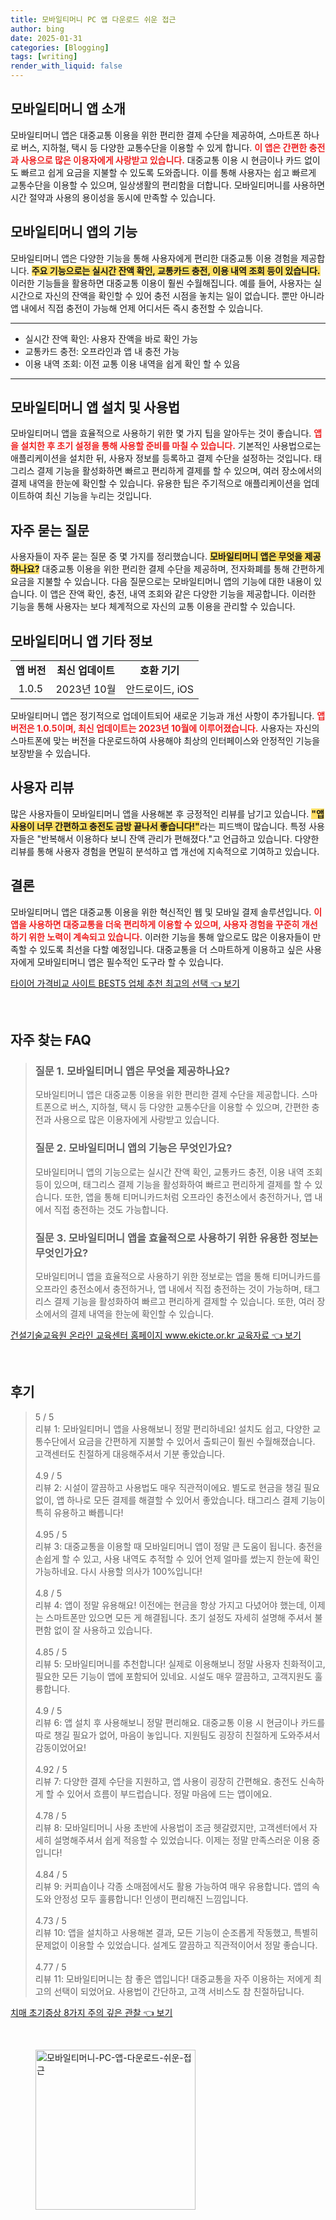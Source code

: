 ```yaml
---
title: 모바일티머니 PC 앱 다운로드 쉬운 접근
author: bing
date: 2025-01-31
categories: [Blogging]
tags: [writing]
render_with_liquid: false
---
```



<h2 id='모바일티머니앱소개'>모바일티머니 앱 소개</h2>

<p>모바일티머니 앱은 대중교통 이용을 위한 편리한 결제 수단을 제공하여, 스마트폰 하나로 버스, 지하철, 택시 등 다양한 교통수단을 이용할 수 있게 합니다. <b><span style="color: #ee2323;">이 앱은 간편한 충전과 사용으로 많은 이용자에게 사랑받고 있습니다.</span></b> 대중교통 이용 시 현금이나 카드 없이도 빠르고 쉽게 요금을 지불할 수 있도록 도와줍니다. 이를 통해 사용자는 쉽고 빠르게 교통수단을 이용할 수 있으며, 일상생활의 편리함을 더합니다. 모바일티머니를 사용하면 시간 절약과 사용의 용이성을 동시에 만족할 수 있습니다.</p>

<h2 id='모바일티머니앱기능'>모바일티머니 앱의 기능</h2>

<p>모바일티머니 앱은 다양한 기능을 통해 사용자에게 편리한 대중교통 이용 경험을 제공합니다. <b><span style="background-color: #ffe066;">주요 기능으로는 실시간 잔액 확인, 교통카드 충전, 이용 내역 조회 등이 있습니다.</span></b> 이러한 기능들을 활용하면 대중교통 이용이 훨씬 수월해집니다. 예를 들어, 사용자는 실시간으로 자신의 잔액을 확인할 수 있어 충전 시점을 놓치는 일이 없습니다. 뿐만 아니라 앱 내에서 직접 충전이 가능해 언제 어디서든 즉시 충전할 수 있습니다.</p>

<hr />

<ul>
    <li>실시간 잔액 확인: 사용자 잔액을 바로 확인 가능</li>
    <li>교통카드 충전: 오프라인과 앱 내 충전 가능</li>
    <li>이용 내역 조회: 이전 교통 이용 내역을 쉽게 확인 할 수 있음</li>
</ul>

<hr />

<h2 id='모바일티머니앱설치'>모바일티머니 앱 설치 및 사용법</h2>

<p>모바일티머니 앱을 효율적으로 사용하기 위한 몇 가지 팁을 알아두는 것이 좋습니다. <b><span style="color: #ee2323;">앱을 설치한 후 초기 설정을 통해 사용할 준비를 마칠 수 있습니다.</span></b> 기본적인 사용법으로는 애플리케이션을 설치한 뒤, 사용자 정보를 등록하고 결제 수단을 설정하는 것입니다. 태그리스 결제 기능을 활성화하면 빠르고 편리하게 결제를 할 수 있으며, 여러 장소에서의 결제 내역을 한눈에 확인할 수 있습니다. 유용한 팁은 주기적으로 애플리케이션을 업데이트하여 최신 기능을 누리는 것입니다.</p>

<h2 id='자주묻는질문'>자주 묻는 질문</h2>

<p>사용자들이 자주 묻는 질문 중 몇 가지를 정리했습니다. <b><span style="background-color: #ffe066;">모바일티머니 앱은 무엇을 제공하나요?</span></b> 대중교통 이용을 위한 편리한 결제 수단을 제공하며, 전자화폐를 통해 간편하게 요금을 지불할 수 있습니다. 다음 질문으로는 모바일티머니 앱의 기능에 대한 내용이 있습니다. 이 앱은 잔액 확인, 충전, 내역 조회와 같은 다양한 기능을 제공합니다. 이러한 기능을 통해 사용자는 보다 체계적으로 자신의 교통 이용을 관리할 수 있습니다.</p>

<h2 id='모바일티머니앱기타정보'>모바일티머니 앱 기타 정보</h2>

<table>
    <tr>
        <td style="text-align: center; height: 17px;"><b>앱 버전</b></td>
        <td style="text-align: center; height: 17px;"><b>최신 업데이트</b></td>
        <td style="text-align: center; height: 17px;"><b>호환 기기</b></td>
    </tr>
    <tr>
        <td style="text-align: center; height: 17px;">1.0.5</td>
        <td style="text-align: center; height: 17px;">2023년 10월</td>
        <td style="text-align: center; height: 17px;">안드로이드, iOS</td>
    </tr>
</table>

<p>모바일티머니 앱은 정기적으로 업데이트되어 새로운 기능과 개선 사항이 추가됩니다. <b><span style="color: #ee2323;">앱 버전은 1.0.5이며, 최신 업데이트는 2023년 10월에 이루어졌습니다.</span></b> 사용자는 자신의 스마트폰에 맞는 버전을 다운로드하여 사용해야 최상의 인터페이스와 안정적인 기능을 보장받을 수 있습니다.</p>

<h2 id='사용자리뷰'>사용자 리뷰</h2>

<p>많은 사용자들이 모바일티머니 앱을 사용해본 후 긍정적인 리뷰를 남기고 있습니다. <b><span style="background-color: #ffe066;">"앱 사용이 너무 간편하고 충전도 금방 끝나서 좋습니다!"</span></b>라는 피드백이 많습니다. 특정 사용자들은 "반복해서 이용하다 보니 잔액 관리가 편해졌다."고 언급하고 있습니다. 다양한 리뷰를 통해 사용자 경험을 면밀히 분석하고 앱 개선에 지속적으로 기여하고 있습니다.</p>

<h2 id='결론'>결론</h2>

<p>모바일티머니 앱은 대중교통 이용을 위한 혁신적인 웹 및 모바일 결제 솔루션입니다. <b><span style="color: #ee2323;">이 앱을 사용하면 대중교통을 더욱 편리하게 이용할 수 있으며, 사용자 경험을 꾸준히 개선하기 위한 노력이 계속되고 있습니다.</span></b> 이러한 기능을 통해 앞으로도 많은 이용자들이 만족할 수 있도록 최선을 다할 예정입니다. 대중교통을 더 스마트하게 이용하고 싶은 사용자에게 모바일티머니 앱은 필수적인 도구라 할 수 있습니다.</p>


<p><a class="click-button" title="타이어 가격비교 사이트 BEST5 업체 추천 최고의 선택" href="https://aptwhite.github.io/posts/%ED%83%80%EC%9D%B4%EC%96%B4-%EA%B0%80%EA%B2%A9%EB%B9%84%EA%B5%90-%EC%82%AC%EC%9D%B4%ED%8A%B8-BEST5-%EC%97%85%EC%B2%B4-%EC%B6%94%EC%B2%9C-%EC%B5%9C%EA%B3%A0%EC%9D%98-%EC%84%A0%ED%83%9D/" rel="dofollow">타이어 가격비교 사이트 BEST5 업체 추천 최고의 선택 👈 보기</a></p><br>
<h2 id='자주_찾는_FAQ'>자주 찾는 FAQ</h2>
<div itemscope="" itemtype="https://schema.org/FAQPage"> 
<blockquote> 
<div itemscope="" itemprop="mainEntity" itemtype="https://schema.org/Question"> 
<h3 itemprop="name">질문 1. 모바일티머니 앱은 무엇을 제공하나요?</h3> 
<div itemscope="" itemprop="acceptedAnswer" itemtype="https://schema.org/Answer"> 
<span itemprop="text"> 
<p>모바일티머니 앱은 대중교통 이용을 위한 편리한 결제 수단을 제공합니다. 스마트폰으로 버스, 지하철, 택시 등 다양한 교통수단을 이용할 수 있으며, 간편한 충전과 사용으로 많은 이용자에게 사랑받고 있습니다.</p> 
</span> 
</div> 
</div> 
<div itemscope="" itemprop="mainEntity" itemtype="https://schema.org/Question"> 
<h3 itemprop="name">질문 2. 모바일티머니 앱의 기능은 무엇인가요?</h3> 
<div itemscope="" itemprop="acceptedAnswer" itemtype="https://schema.org/Answer"> 
<span itemprop="text"> 
<p>모바일티머니 앱의 기능으로는 실시간 잔액 확인, 교통카드 충전, 이용 내역 조회 등이 있으며, 태그리스 결제 기능을 활성화하여 빠르고 편리하게 결제를 할 수 있습니다. 또한, 앱을 통해 티머니카드처럼 오프라인 충전소에서 충전하거나, 앱 내에서 직접 충전하는 것도 가능합니다.</p> 
</span> 
</div> 
</div> 
<div itemscope="" itemprop="mainEntity" itemtype="https://schema.org/Question"> 
<h3 itemprop="name">질문 3. 모바일티머니 앱을 효율적으로 사용하기 위한 유용한 정보는 무엇인가요?</h3> 
<div itemscope="" itemprop="acceptedAnswer" itemtype="https://schema.org/Answer"> 
<span itemprop="text"> 
<p>모바일티머니 앱을 효율적으로 사용하기 위한 정보로는 앱을 통해 티머니카드를 오프라인 충전소에서 충전하거나, 앱 내에서 직접 충전하는 것이 가능하며, 태그리스 결제 기능을 활성화하여 빠르고 편리하게 결제할 수 있습니다. 또한, 여러 장소에서의 결제 내역을 한눈에 확인할 수 있습니다.</p> 
</span> 
</div> 
</div> 
</blockquote> 
</div>
<p><a class="click-button" title="건설기술교육원 온라인 교육센터 홈페이지 www.ekicte.or.kr 교육자료" href="https://aptwhite.github.io/posts/%EA%B1%B4%EC%84%A4%EA%B8%B0%EC%88%A0%EA%B5%90%EC%9C%A1%EC%9B%90-%EC%98%A8%EB%9D%BC%EC%9D%B8-%EA%B5%90%EC%9C%A1%EC%84%BC%ED%84%B0-%ED%99%88%ED%8E%98%EC%9D%B4%EC%A7%80-www.ekicte.or.kr-%EA%B5%90%EC%9C%A1%EC%9E%90%EB%A3%8C/" rel="dofollow">건설기술교육원 온라인 교육센터 홈페이지 www.ekicte.or.kr 교육자료 👈 보기</a></p><br>
<h2 id='후기'>후기</h2>
<div itemscope itemtype="https://schema.org/Product">
  <blockquote>
  <div itemprop="review" itemscope itemtype="https://schema.org/Review">
      <div itemprop="reviewRating" itemscope itemtype="https://schema.org/Rating"> <span itemprop="ratingValue">5</span> / <span itemprop="bestRating">5</span> </div>
      <span itemprop="reviewBody">리뷰 1: 모바일티머니 앱을 사용해보니 정말 편리하네요! 설치도 쉽고, 다양한 교통수단에서 요금을 간편하게 지불할 수 있어서 출퇴근이 훨씬 수월해졌습니다. 고객센터도 친절하게 대응해주셔서 기분 좋았습니다.</span>
  </div>
  <br>
  <div itemprop="review" itemscope itemtype="https://schema.org/Review">
      <div itemprop="reviewRating" itemscope itemtype="https://schema.org/Rating"> <span itemprop="ratingValue">4.9</span> / <span itemprop="bestRating">5</span> </div>
      <span itemprop="reviewBody">리뷰 2: 시설이 깔끔하고 사용법도 매우 직관적이에요. 별도로 현금을 챙길 필요 없이, 앱 하나로 모든 결제를 해결할 수 있어서 좋았습니다. 태그리스 결제 기능이 특히 유용하고 빠릅니다!</span>
  </div>
  <br>
  <div itemprop="review" itemscope itemtype="https://schema.org/Review">
      <div itemprop="reviewRating" itemscope itemtype="https://schema.org/Rating"> <span itemprop="ratingValue">4.95</span> / <span itemprop="bestRating">5</span> </div>
      <span itemprop="reviewBody">리뷰 3: 대중교통을 이용할 때 모바일티머니 앱이 정말 큰 도움이 됩니다. 충전을 손쉽게 할 수 있고, 사용 내역도 추적할 수 있어 언제 얼마를 썼는지 한눈에 확인 가능하네요. 다시 사용할 의사가 100%입니다!</span>
  </div>
  <br>
  <div itemprop="review" itemscope itemtype="https://schema.org/Review">
      <div itemprop="reviewRating" itemscope itemtype="https://schema.org/Rating"> <span itemprop="ratingValue">4.8</span> / <span itemprop="bestRating">5</span> </div>
      <span itemprop="reviewBody">리뷰 4: 앱이 정말 유용해요! 이전에는 현금을 항상 가지고 다녔어야 했는데, 이제는 스마트폰만 있으면 모든 게 해결됩니다. 초기 설정도 자세히 설명해 주셔서 불편함 없이 잘 사용하고 있습니다.</span>
  </div>
  <br>
  <div itemprop="review" itemscope itemtype="https://schema.org/Review">
      <div itemprop="reviewRating" itemscope itemtype="https://schema.org/Rating"> <span itemprop="ratingValue">4.85</span> / <span itemprop="bestRating">5</span> </div>
      <span itemprop="reviewBody">리뷰 5: 모바일티머니를 추천합니다! 실제로 이용해보니 정말 사용자 친화적이고, 필요한 모든 기능이 앱에 포함되어 있네요. 시설도 매우 깔끔하고, 고객지원도 훌륭합니다.</span>
  </div>
  <br>
  <div itemprop="review" itemscope itemtype="https://schema.org/Review">
      <div itemprop="reviewRating" itemscope itemtype="https://schema.org/Rating"> <span itemprop="ratingValue">4.9</span> / <span itemprop="bestRating">5</span> </div>
      <span itemprop="reviewBody">리뷰 6: 앱 설치 후 사용해보니 정말 편리해요. 대중교통 이용 시 현금이나 카드를 따로 챙길 필요가 없어, 마음이 놓입니다. 지원팀도 굉장히 친절하게 도와주셔서 감동이었어요!</span>
  </div>
  <br>
  <div itemprop="review" itemscope itemtype="https://schema.org/Review">
      <div itemprop="reviewRating" itemscope itemtype="https://schema.org/Rating"> <span itemprop="ratingValue">4.92</span> / <span itemprop="bestRating">5</span> </div>
      <span itemprop="reviewBody">리뷰 7: 다양한 결제 수단을 지원하고, 앱 사용이 굉장히 간편해요. 충전도 신속하게 할 수 있어서 흐름이 부드럽습니다. 정말 마음에 드는 앱이에요.</span>
  </div>
  <br>
  <div itemprop="review" itemscope itemtype="https://schema.org/Review">
      <div itemprop="reviewRating" itemscope itemtype="https://schema.org/Rating"> <span itemprop="ratingValue">4.78</span> / <span itemprop="bestRating">5</span> </div>
      <span itemprop="reviewBody">리뷰 8: 모바일티머니 사용 초반에 사용법이 조금 헷갈렸지만, 고객센터에서 자세히 설명해주셔서 쉽게 적응할 수 있었습니다. 이제는 정말 만족스러운 이용 중입니다!</span>
  </div>
  <br>
  <div itemprop="review" itemscope itemtype="https://schema.org/Review">
      <div itemprop="reviewRating" itemscope itemtype="https://schema.org/Rating"> <span itemprop="ratingValue">4.84</span> / <span itemprop="bestRating">5</span> </div>
      <span itemprop="reviewBody">리뷰 9: 커피숍이나 각종 소매점에서도 활용 가능하여 매우 유용합니다. 앱의 속도와 안정성 모두 훌륭합니다! 인생이 편리해진 느낌입니다.</span>
  </div>
  <br>
  <div itemprop="review" itemscope itemtype="https://schema.org/Review">
      <div itemprop="reviewRating" itemscope itemtype="https://schema.org/Rating"> <span itemprop="ratingValue">4.73</span> / <span itemprop="bestRating">5</span> </div>
      <span itemprop="reviewBody">리뷰 10: 앱을 설치하고 사용해본 결과, 모든 기능이 순조롭게 작동했고, 특별히 문제없이 이용할 수 있었습니다. 설계도 깔끔하고 직관적이어서 정말 좋습니다.</span>
  </div>
  <br>
  <div itemprop="review" itemscope itemtype="https://schema.org/Review">
      <div itemprop="reviewRating" itemscope itemtype="https://schema.org/Rating"> <span itemprop="ratingValue">4.77</span> / <span itemprop="bestRating">5</span> </div>
      <span itemprop="reviewBody">리뷰 11: 모바일티머니는 참 좋은 앱입니다! 대중교통을 자주 이용하는 저에게 최고의 선택이 되었어요. 사용법이 간단하고, 고객 서비스도 참 친절하답니다.</span>
  </div>
  </blockquote>
</div>
<p><a class="click-button" title="치매 초기증상 8가지 주의 깊은 관찰" href="https://aptwhite.github.io/posts/%EC%B9%98%EB%A7%A4-%EC%B4%88%EA%B8%B0%EC%A6%9D%EC%83%81-8%EA%B0%80%EC%A7%80-%EC%A3%BC%EC%9D%98-%EA%B9%8A%EC%9D%80-%EA%B4%80%EC%B0%B0/" rel="dofollow">치매 초기증상 8가지 주의 깊은 관찰 👈 보기</a></p><br>
<figure class="image"><img src="https://aptwhite.github.io/assets/img/thumbnail/모바일티머니-PC-앱-다운로드-쉬운-접근.webp" alt="모바일티머니-PC-앱-다운로드-쉬운-접근" width="256" height="256"></figure>